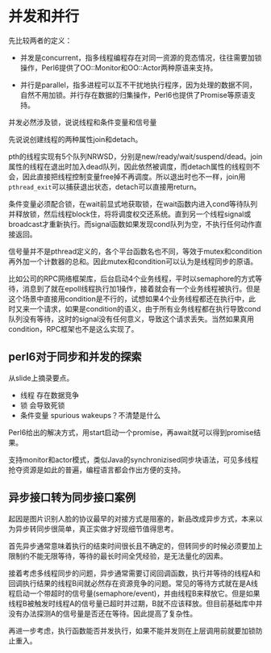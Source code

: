 # 并发和并行

先比较两者的定义：

* 并发是concurrent，指多线程编程存在对同一资源的竞态情况，往往需要加锁操作，Perl6提供了OO::Monitor和OO::Actor两种原语来支持。

* 并行是parallel，指多进程可以互不干扰地执行程序，因为处理的数据不同，自然不用加锁。并行存在数据的归集操作，Perl6也提供了Promise等原语支持。

并发必然涉及锁，说说线程和条件变量和信号量

先说说创建线程的两种属性join和detach。

pth的线程实现有5个队列NRWSD，分别是new/ready/wait/suspend/dead。join属性的线程在退出时加入dead队列，因此依然被调度，而detach属性的线程则不会，因此直接把线程控制变量free掉不再调度。所以退出时也不一样，join用`pthread_exit`可以捕获退出状态，detach可以直接用return。

条件变量必须配合锁，在wait前显式地获取锁，在wait函数内进入cond等待队列并释放锁，然后线程block住，将将调度权交还系统。直到另一个线程signal或broadcast才重新执行。而signal函数如果发现cond队列为空，不执行任何动作直接返回。

信号量并不是pthread定义的，各个平台函数名也不同，等效于mutex和condition再外加一个计数器的总和。因此mutex和condition可以认为是线程同步的原语。

比如公司的RPC网络框架库，后台启动4个业务线程，平时以semaphore的方式等待，消息到了就在epoll线程执行加1操作，接着就会有一个业务线程被执行。但是这个场景中直接用condition是不行的，试想如果4个业务线程都还在执行中，此时又来一个请求，如果是condition的语义，由于所有业务线程都在执行导致cond队列没有等待，这时的signal没有任何意义，导致这个请求丢失。当然如果真用condition，RPC框架也不是这么实现了。

perl6对于同步和并发的探索
--
从slide上摘录要点。

* 线程 存在数据竞争
* 锁 会导致死锁
* 条件变量 spurious wakeups？不清楚是什么

Perl6给出的解决方式，用start启动一个promise，再await就可以得到promise结果。

支持monitor和actor模式，类似Java的synchronizised同步块语法，可见多线程抢夺资源是如此的普遍，编程语言都会作出方便的支持。

异步接口转为同步接口案例
--
起因是图片识别人脸的协议最早的对接方式是阻塞的，新品改成异步方式，本来以为异步转同步很简单，真正实做才好现细节值得思考。

首先异步通常意味着执行的结束时间很长且不确定的，但转同步的时候必须要加上限制约不能无限等待，等待的最长时间全凭经验，是无法量化的因素。

接着考虑多线程同步的问题，异步通常需要订阅回调函数，执行并等待的线程A和回调执行结果的线程B间就必然存在资源竞争的问题。常见的等待方式就在是A线程启动一个带超时的信号量(semaphore/event)，并由线程B来释放它。但是如果线程B被触发时线程A的信号量已超时并过期，B就不应该释放。但目前基础库中并没有办法探测A的信号量是否还在等待。因此提高了复杂性。

再进一步考虑，执行函数能否并发执行，如果不能并发则在上层调用前就要加锁防止重入。